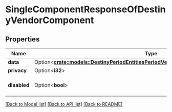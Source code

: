 # SingleComponentResponseOfDestinyVendorComponent

## Properties

Name | Type | Description | Notes
------------ | ------------- | ------------- | -------------
**data** | Option<[**crate::models::DestinyPeriodEntitiesPeriodVendorsPeriodDestinyVendorComponent**](Destiny.Entities.Vendors.DestinyVendorComponent.md)> |  | [optional]
**privacy** | Option<**i32**> |  | [optional]
**disabled** | Option<**bool**> | If true, this component is disabled. | [optional]

[[Back to Model list]](../README.md#documentation-for-models) [[Back to API list]](../README.md#documentation-for-api-endpoints) [[Back to README]](../README.md)


